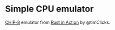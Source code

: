 # Simple CPU emulator

[CHIP-8](https://en.wikipedia.org/wiki/CHIP-8) emulator from [Rust in Action](http://www.rustinaction.com) by @timClicks.

